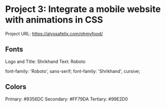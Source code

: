 # Project 3: Integrate a mobile website with animations in CSS
Project URL: https://alyssafelix.com/ohmyfood/


## Fonts
Logo and Title: Shrikhand
Text:           Roboto
<link rel="preconnect" href="https://fonts.gstatic.com">
<link href="https://fonts.googleapis.com/css2?family=Roboto:wght@400;700&family=Shrikhand&display=swap" rel="stylesheet"> 

font-family: 'Roboto', sans-serif;
font-family: 'Shrikhand', cursive;


## Colors
Primary:   #9356DC
Secondary: #FF79DA
Tertiary:  #99E2D0
